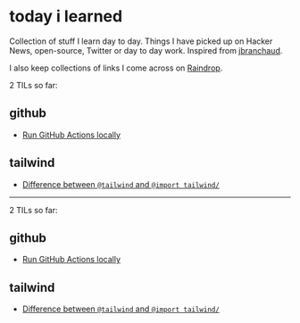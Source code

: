 # today i learned

Collection of stuff I learn day to day. Things I have picked up on Hacker News, open-source, Twitter or day to day work. Inspired from [jbranchaud](https://news.ycombinator.com/item?id=22908044).

I also keep collections of links I come across on [Raindrop](https://raindrop.io/adhiraj/).

2 TILs so far:

## github

- [Run GitHub Actions locally](/github/run-github-actions-locally.md)

## tailwind

- [Difference between `@tailwind` and `@import tailwind/`](/tailwind/import-tailwind.md)

---

2 TILs so far:

## github

- [Run GitHub Actions locally](/github/run-github-actions-locally.md)

## tailwind

- [Difference between `@tailwind` and `@import tailwind/`](/tailwind/import-tailwind.md)
